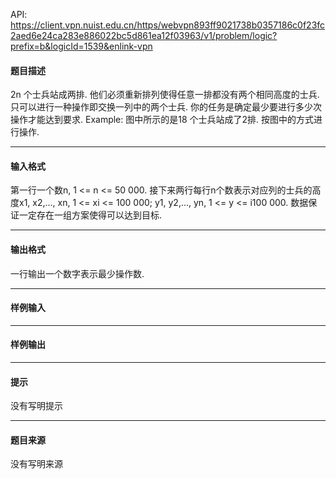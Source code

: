 API: https://client.vpn.nuist.edu.cn/https/webvpn893ff9021738b0357186c0f23fc2aed6e24ca283e886022bc5d861ea12f03963/v1/problem/logic?prefix=b&logicId=1539&enlink-vpn

#### 题目描述

2n 个士兵站成两排. 他们必须重新排列使得任意一排都没有两个相同高度的士兵. 只可以进行一种操作即交换一列中的两个士兵. 你的任务是确定最少要进行多少次操作才能达到要求. Example: 图中所示的是18 个士兵站成了2排. 按图中的方式进行操作.

---

#### 输入格式

第一行一个数n, 1 <= n <= 50 000. 接下来两行每行n个数表示对应列的士兵的高度x1, x2,..., xn, 1 <= xi <= 100 000; y1, y2,..., yn, 1 <= y <= i100 000. 数据保证一定存在一组方案使得可以达到目标.

---

#### 输出格式

一行输出一个数字表示最少操作数.

---

#### 样例输入

---

#### 样例输出

---

#### 提示

没有写明提示

---

#### 题目来源

没有写明来源